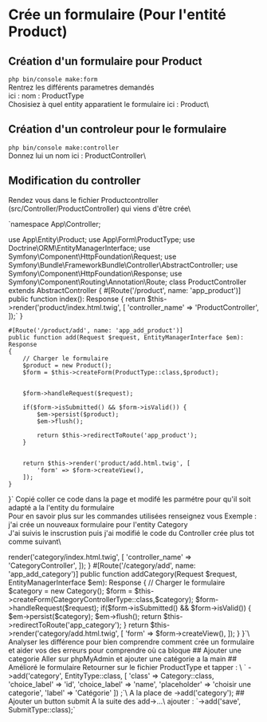 # Crée un formulaire (Pour l'entité Product)
## Création d'un formulaire pour Product 
`php bin/console make:form`\
Rentrez les différents parametres demandés\
ici : nom : ProductType\
Chosisiez à quel entity apparatient le formulaire ici : Product\ 
## Création d'un controleur pour le formulaire
`php bin/console make:controller`\
Donnez lui un nom ici : ProductController\
## Modification du controller
Rendez vous dans le fichier Productcontroller (src/Controller/ProductController) qui viens d'être crée\

`namespace App\Controller;

use App\Entity\Product;
use App\Form\ProductType;
use Doctrine\ORM\EntityManagerInterface;
use Symfony\Component\HttpFoundation\Request;
use Symfony\Bundle\FrameworkBundle\Controller\AbstractController;
use Symfony\Component\HttpFoundation\Response;
use Symfony\Component\Routing\Annotation\Route;
class ProductController extends AbstractController
{
    #[Route('/product', name: 'app_product')]
    public function index(): Response
    {
        return $this->render('product/index.html.twig', [
            'controller_name' => 'ProductController',
        ]);`
    }

    #[Route('/product/add', name: 'app_add_product')]
    public function add(Request $request, EntityManagerInterface $em): Response
    {
        // Charger le formulaire
        $product = new Product();
        $form = $this->createForm(ProductType::class,$product);


        $form->handleRequest($request);

        if($form->isSubmitted() && $form->isValid()) {
            $em->persist($product);
            $em->flush();

            return $this->redirectToRoute('app_product');
        }


        return $this->render('product/add.html.twig', [
            'form' => $form->createView(),
        ]);
    }


}`
Copié coller ce code dans la page et modifé les parmétre pour qu'il soit adapté a la l'entity du formulaire\
Pour en savoir plus sur les commandes utilisées renseignez vous
Exemple : j'ai crée un nouveaux formulaire pour l'entity Category\
J'ai suivis le inscrustion puis j'ai modifié le code du Controller crée plus tot comme suivant\
<?php

`namespace App\Controller;

use App\Entity\Category;
use App\Form\CategoryControllerType;
use Doctrine\ORM\EntityManagerInterface;
use Symfony\Component\HttpFoundation\Request;
use Symfony\Bundle\FrameworkBundle\Controller\AbstractController;
use Symfony\Component\HttpFoundation\Response;
use Symfony\Component\Routing\Annotation\Route;`

`class CategoryController extends AbstractController
{
    #[Route('/category', name: 'app_category')]
    public function index(): Response
    {
        return $this->render('category/index.html.twig', [
            'controller_name' => 'CategoryController',
        ]);
    }

    #[Route('/category/add', name: 'app_add_category')]
    public function addCategory(Request $request, EntityManagerInterface $em): Response
    {
        // Charger le formulaire
        $category = new Category();
        $form = $this->createForm(CategoryControllerType::class,$category);

        $form->handleRequest($request);

        if($form->isSubmitted() && $form->isValid()) {
            $em->persist($category);
            $em->flush();

            return $this->redirectToRoute('app_category');
        }


        return $this->render('category/add.html.twig', [
            'form' => $form->createView(),
        ]);

    }
}`\
Analyser les différence pour bien comprendre comment crée un formulaire et aider vos des erreurs pour comprendre où ca bloque



## Ajouter une categorie 
Aller sur phpMyAdmin et ajouter une catégorie a la main 
## Amélioré le formulaire
Retourner sur le fichier ProductType et tapper : \
`            ->add('category', EntityType::class, [
                'class' => Category::class,
                'choice_label' => 'id',
                'choice_label' => 'name',
                'placeholder' => 'choisir une categorie',
                'label' => 'Catégorie'

            ])
        ;`\
    A la place de ->add('category');
## Ajouter un button submit 
A la suite des add->...\
ajouter : `->add('save', SubmitType::class);`
